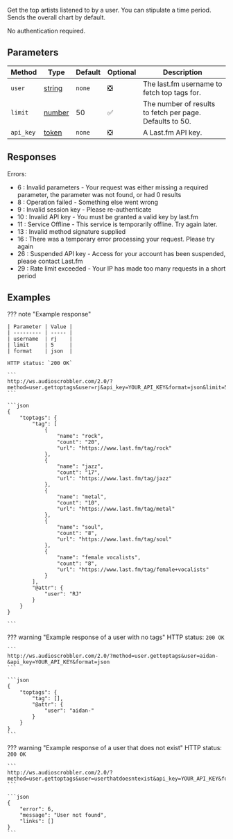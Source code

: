 Get the top artists listened to by a user. You can stipulate a time period. Sends the overall chart by default.

No authentication required.

## Parameters
| Method         | Type                                                                                               | Default | Optional | Description                                            |
| -------------- | -------------------------------------------------------------------------------------------------- | ------- | -------- | ------------------------------------------------------ |
| `user`         |[string](https://developer.mozilla.org/en-US/docs/Web/JavaScript/Reference/Global_Objects/String)   |`none`   | :negative_squared_cross_mark: | The last.fm username to fetch top tags for.
| `limit`        |[number](https://developer.mozilla.org/en-US/docs/Web/JavaScript/Reference/Global_Objects/Number)   | 50      | :white_check_mark:            | The number of results to fetch per page. Defaults to 50.
| `api_key`      |[token](https://www.last.fm/api/account/create)                                                     |`none`   | :negative_squared_cross_mark: | A Last.fm API key.


## Responses
Errors:

- 6 : Invalid parameters - Your request was either missing a required parameter, the parameter was not found, or had 0 results
- 8 : Operation failed - Something else went wrong  
- 9 : Invalid session key - Please re-authenticate  
- 10 : Invalid API key - You must be granted a valid key by last.fm  
- 11 : Service Offline - This service is temporarily offline. Try again later.  
- 13 : Invalid method signature supplied  
- 16 : There was a temporary error processing your request. Please try again  
- 26 : Suspended API key - Access for your account has been suspended, please contact Last.fm  
- 29 : Rate limit exceeded - Your IP has made too many requests in a short period  


## Examples
??? note "Example response"

    | Parameter | Value |
    | --------- | ----- |
    | username  | rj    |
    | limit     | 5     |
    | format    | json  |

    HTTP status: `200 OK`

    ```
    http://ws.audioscrobbler.com/2.0/?method=user.gettoptags&user=rj&api_key=YOUR_API_KEY&format=json&limit=5
    ```

    ```json
    {
        "toptags": {
            "tag": [
                {
                    "name": "rock",
                    "count": "20",
                    "url": "https://www.last.fm/tag/rock"
                },
                {
                    "name": "jazz",
                    "count": "17",
                    "url": "https://www.last.fm/tag/jazz"
                },
                {
                    "name": "metal",
                    "count": "10",
                    "url": "https://www.last.fm/tag/metal"
                },
                {
                    "name": "soul",
                    "count": "8",
                    "url": "https://www.last.fm/tag/soul"
                },
                {
                    "name": "female vocalists",
                    "count": "8",
                    "url": "https://www.last.fm/tag/female+vocalists"
                }
            ],
            "@attr": {
                "user": "RJ"
            }
        }
    }
    
    ```

??? warning "Example response of a user with no tags"
    HTTP status: `200 OK`

    ```
    http://ws.audioscrobbler.com/2.0/?method=user.gettoptags&user=aidan-&api_key=YOUR_API_KEY&format=json
    ```

    ```json
    {
        "toptags": {
            "tag": [],
            "@attr": {
                "user": "aidan-"
            }
        }
    }
    ```

??? warning "Example response of a user that does not exist"
    HTTP status: `200 OK`

    ```
    http://ws.audioscrobbler.com/2.0/?method=user.gettoptags&user=userthatdoesntexist&api_key=YOUR_API_KEY&format=json
    ```

    ```json
    {
        "error": 6,
        "message": "User not found",
        "links": []
    }
    ```
